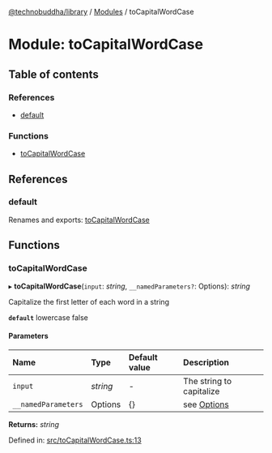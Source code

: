 [@technobuddha/library](../..) / [Modules](../Modules.md) / toCapitalWordCase

# Module: toCapitalWordCase

## Table of contents

### References

- [default](tocapitalwordcase.md#default)

### Functions

- [toCapitalWordCase](tocapitalwordcase.md#tocapitalwordcase)

## References

### default

Renames and exports: [toCapitalWordCase](tocapitalwordcase.md#tocapitalwordcase)

## Functions

### toCapitalWordCase

▸ **toCapitalWordCase**(`input`: *string*, `__namedParameters?`: Options): *string*

Capitalize the first letter of each word in a string

**`default`** lowercase false

#### Parameters

| Name | Type | Default value | Description |
| :------ | :------ | :------ | :------ |
| `input` | *string* | - | The string to capitalize |
| `__namedParameters` | Options | {} | see [Options](almostequals.md#options) |

**Returns:** *string*

Defined in: [src/toCapitalWordCase.ts:13](../../src/toCapitalWordCase.ts#L13)
